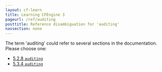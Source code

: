 ```yaml
---
layout: cf-learn
title: Learning CFEngine 3
pageurl: /ref/auditing
posttitle: Reference disambiguation for 'auditing'
navsection: none
---
```


The term 'auditing' could refer to several sections in the documentation. Please choose one:

- [5.2.8 <code>auditing</code>](https://cfengine.com/manuals/cf3-Reference#auditing-in-agent)
- [5.3.4 <code>auditing</code>](https://cfengine.com/manuals/cf3-Reference#auditing-in-server)
